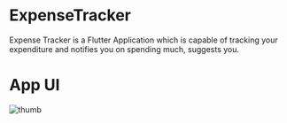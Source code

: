 # ExpenseTracker

Expense Tracker is a Flutter Application which is capable of tracking your expenditure and notifies you on spending much, suggests you.

# App UI


![thumb](https://user-images.githubusercontent.com/59205129/99767793-9d70c900-2b29-11eb-93fc-d93e7513b452.png)



